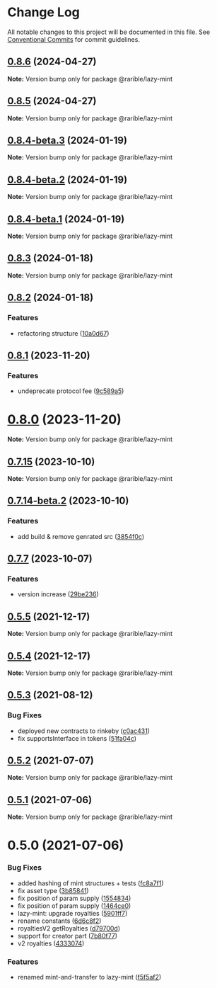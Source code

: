 # Change Log

All notable changes to this project will be documented in this file.
See [Conventional Commits](https://conventionalcommits.org) for commit guidelines.

## [0.8.6](https://github.com/rariblecom/protocol-contracts/compare/v0.8.1...v0.8.6) (2024-04-27)

**Note:** Version bump only for package @rarible/lazy-mint

## [0.8.5](https://github.com/rariblecom/protocol-contracts/compare/v0.8.1...v0.8.5) (2024-04-27)

**Note:** Version bump only for package @rarible/lazy-mint

## [0.8.4-beta.3](https://github.com/rariblecom/protocol-contracts/compare/v0.8.4-beta.2...v0.8.4-beta.3) (2024-01-19)

**Note:** Version bump only for package @rarible/lazy-mint

## [0.8.4-beta.2](https://github.com/rariblecom/protocol-contracts/compare/v0.8.4-beta.1...v0.8.4-beta.2) (2024-01-19)

**Note:** Version bump only for package @rarible/lazy-mint

## [0.8.4-beta.1](https://github.com/rariblecom/protocol-contracts/compare/v0.8.3...v0.8.4-beta.1) (2024-01-19)

**Note:** Version bump only for package @rarible/lazy-mint

## [0.8.3](https://github.com/rariblecom/protocol-contracts/compare/v0.8.2...v0.8.3) (2024-01-18)

**Note:** Version bump only for package @rarible/lazy-mint

## [0.8.2](https://github.com/rariblecom/protocol-contracts/compare/v0.8.1...v0.8.2) (2024-01-18)

### Features

- refactoring structure ([10a0d67](https://github.com/rariblecom/protocol-contracts/commit/10a0d673d9a589aa8e341ea5e3aa9c0657cabe2d))

## [0.8.1](https://github.com/rariblecom/protocol-contracts/compare/v0.7.15...v0.8.1) (2023-11-20)

### Features

- undeprecate protocol fee ([9c589a5](https://github.com/rariblecom/protocol-contracts/commit/9c589a57028b2f541245f0e96557c535d1740bf9))

# [0.8.0](https://github.com/rariblecom/protocol-contracts/compare/v0.7.15...v0.8.0) (2023-11-20)

**Note:** Version bump only for package @rarible/lazy-mint

## [0.7.15](https://github.com/rariblecom/protocol-contracts/compare/v0.7.14-beta.3...v0.7.15) (2023-10-10)

**Note:** Version bump only for package @rarible/lazy-mint

## [0.7.14-beta.2](https://github.com/rariblecom/protocol-contracts/compare/v0.7.14-beta.1...v0.7.14-beta.2) (2023-10-10)

### Features

- add build & remove genrated src ([3854f0c](https://github.com/rariblecom/protocol-contracts/commit/3854f0c2581a721e079215ad0cdcec4680bca9fd))

## [0.7.7](https://github.com/rariblecom/protocol-contracts/compare/v0.3.0-beta7...v0.7.7) (2023-10-07)

### Features

- version increase ([29be236](https://github.com/rariblecom/protocol-contracts/commit/29be236fdfefbabf0922457a9fdc3e0a219088bd))

## [0.5.5](https://github.com/rariblecom/protocol-contracts/compare/@rarible/lazy-mint@0.5.3...@rarible/lazy-mint@0.5.5) (2021-12-17)

**Note:** Version bump only for package @rarible/lazy-mint

## [0.5.4](https://github.com/rariblecom/protocol-contracts/compare/@rarible/lazy-mint@0.5.3...@rarible/lazy-mint@0.5.4) (2021-12-17)

**Note:** Version bump only for package @rarible/lazy-mint

## [0.5.3](https://github.com/rariblecom/protocol-contracts/compare/@rarible/lazy-mint@0.5.2...@rarible/lazy-mint@0.5.3) (2021-08-12)

### Bug Fixes

- deployed new contracts to rinkeby ([c0ac431](https://github.com/rariblecom/protocol-contracts/commit/c0ac431f4b71a1cbd072b5bce1e347dc36e65ef9))
- fix supportsInterface in tokens ([51fa04c](https://github.com/rariblecom/protocol-contracts/commit/51fa04ccebf12a92ca12805fc28885daac4d8abd))

## [0.5.2](https://github.com/rariblecom/protocol-contracts/compare/@rarible/lazy-mint@0.5.1...@rarible/lazy-mint@0.5.2) (2021-07-07)

**Note:** Version bump only for package @rarible/lazy-mint

## [0.5.1](https://github.com/rariblecom/protocol-contracts/compare/@rarible/lazy-mint@0.5.0...@rarible/lazy-mint@0.5.1) (2021-07-06)

**Note:** Version bump only for package @rarible/lazy-mint

# 0.5.0 (2021-07-06)

### Bug Fixes

- added hashing of mint structures + tests ([fc8a7f1](https://github.com/rariblecom/protocol-contracts/commit/fc8a7f1c146006f907c45d0d69a7bb55c8a28e60))
- fix asset type ([3b85841](https://github.com/rariblecom/protocol-contracts/commit/3b858419a792cd613568bb7fe1928f163c900903))
- fix position of param supply ([1554834](https://github.com/rariblecom/protocol-contracts/commit/15548349e1525ffe1eefc9aafafb1a6db93cab2b))
- fix position of param supply ([1464ce0](https://github.com/rariblecom/protocol-contracts/commit/1464ce0705a58f4bd53988d838005484dfd0e339))
- lazy-mint: upgrade royalties ([5901ff7](https://github.com/rariblecom/protocol-contracts/commit/5901ff7472122d5b36c5ccb94990c346b5525a55))
- rename constants ([6d6c8f2](https://github.com/rariblecom/protocol-contracts/commit/6d6c8f284548f8d52ef4f50be62db756cdc8ac0e))
- royaltiesV2 getRoyalties ([d79700d](https://github.com/rariblecom/protocol-contracts/commit/d79700dbcc39dd90c7b5fb0f936942126e3d9226))
- support for creator part ([7b80f77](https://github.com/rariblecom/protocol-contracts/commit/7b80f77163fde06bcfba435d800c9e71bda53561))
- v2 royalties ([4333074](https://github.com/rariblecom/protocol-contracts/commit/43330747342791a2020cc778efb32683df78090d))

### Features

- renamed mint-and-transfer to lazy-mint ([f5f5af2](https://github.com/rariblecom/protocol-contracts/commit/f5f5af252ab8213bd431b3438b0e2d5e53dc6f56))
